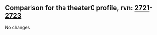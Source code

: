## Comparison for the theater0 profile, rvn: [2721](https://github.com/PRO100KatYT/FortniteProfileRevisions/tree/main/profiles/theater0/2721%20theater0.json)-[2723](https://github.com/PRO100KatYT/FortniteProfileRevisions/tree/main/profiles/theater0/2723%20theater0.json)

No changes
